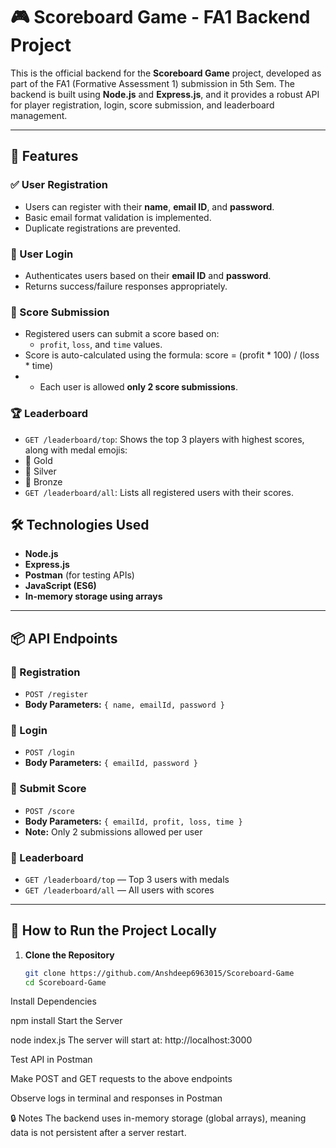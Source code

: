 # 🎮 Scoreboard Game - FA1 Backend Project

This is the official backend for the **Scoreboard Game** project, developed as part of the FA1 (Formative Assessment 1) submission in 5th Sem. The backend is built using **Node.js** and **Express.js**, and it provides a robust API for player registration, login, score submission, and leaderboard management.

---

## 🚀 Features

### ✅ User Registration
- Users can register with their **name**, **email ID**, and **password**.
- Basic email format validation is implemented.
- Duplicate registrations are prevented.

### 🔐 User Login
- Authenticates users based on their **email ID** and **password**.
- Returns success/failure responses appropriately.

### 🧮 Score Submission
- Registered users can submit a score based on:
  - `profit`, `loss`, and `time` values.
- Score is auto-calculated using the formula:
score = (profit * 100) / (loss * time)
- - Each user is allowed **only 2 score submissions**.

### 🏆 Leaderboard
- `GET /leaderboard/top`: Shows the top 3 players with highest scores, along with medal emojis:
- 🥇 Gold
- 🥈 Silver
- 🥉 Bronze
- `GET /leaderboard/all`: Lists all registered users with their scores.

## 🛠 Technologies Used

- **Node.js**
- **Express.js**
- **Postman** (for testing APIs)
- **JavaScript (ES6)**
- **In-memory storage using arrays**

---

## 📦 API Endpoints

### 📍 Registration
- `POST /register`
- **Body Parameters:** `{ name, emailId, password }`

### 📍 Login
- `POST /login`
- **Body Parameters:** `{ emailId, password }`

### 📍 Submit Score
- `POST /score`
- **Body Parameters:** `{ emailId, profit, loss, time }`
- **Note:** Only 2 submissions allowed per user

### 📍 Leaderboard
- `GET /leaderboard/top` — Top 3 users with medals
- `GET /leaderboard/all` — All users with scores

---
## 🧪 How to Run the Project Locally

1. **Clone the Repository**
   ```bash
   git clone https://github.com/Anshdeep6963015/Scoreboard-Game
   cd Scoreboard-Game
Install Dependencies

npm install
Start the Server

node index.js
The server will start at: http://localhost:3000

Test API in Postman

Make POST and GET requests to the above endpoints

Observe logs in terminal and responses in Postman

🔒 Notes
The backend uses in-memory storage (global arrays), meaning data is not persistent after a server restart.


























